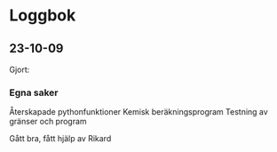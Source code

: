 # Loggbok
## 23-10-09
Gjort:
### Egna saker
Återskapade pythonfunktioner
Kemisk beräkningsprogram
Testning av gränser och program

Gått bra, fått hjälp av Rikard
